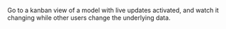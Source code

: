 Go to a kanban view of a model with live updates activated, and watch it changing while other users change the underlying data.
